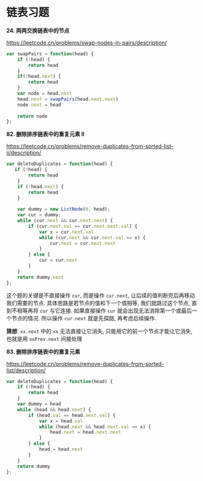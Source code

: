 # 链表习题

**24. 两两交换链表中的节点**

https://leetcode.cn/problems/swap-nodes-in-pairs/description/

```js
var swapPairs = function(head) {
    if (!head) {
        return head
    }
    if(!head.next) {
        return head
    }
    var node = head.next
    head.next = swapPairs(head.next.next)
    node.next = head
    
    return node
};
```

**82. 删除排序链表中的重复元素 II**

https://leetcode.cn/problems/remove-duplicates-from-sorted-list-ii/description/

```js
var deleteDuplicates = function(head) {
   if (!head) {
        return head
    }
    if (!head.next) {
        return head
    }
    
    var dummy = new ListNode(0, head);
    var cur = dummy;
    while (cur.next && cur.next.next) {
        if (cur.next.val == cur.next.next.val) {
            var x = cur.next.val
            while (cur.next && cur.next.val == x) {
                cur.next = cur.next.next
            }
        } else {
            cur = cur.next
        }
    }
    return dummy.next
};
```

这个题的关键是不直接操作 `cur`, 而是操作 `cur.next`, 让后续的值判断完后再移动我们需要的节点. 具体思路是若节点的值和下一个值相等, 我们就跳过这个节点, 直到不相等再将 `cur` 与它连接. 如果直接操作 `cur` 就会出现无法消除第一个或最后一个节点的情况. 所以操作 `cur.next` 就是先探路, 再考虑后续操作.

**猜想**: `xx.next` 中的 `xx` 无法直接让它消失, 只能用它的前一个节点才能让它消失, 也就是用 `xxPrev.next` 间接处理

**83. 删除排序链表中的重复元素**

https://leetcode.cn/problems/remove-duplicates-from-sorted-list/description/

```js
var deleteDuplicates = function(head) {
    if (!head) {
        return head
    }
    var dummy = head
    while (head && head.next) {
        if (head.val == head.next.val) {
            var x = head.val
            while (head.next && head.next.val == x) {
                head.next = head.next.next
            }
        } else {
            head = head.next
        }
    }
    return dummy
};
```
